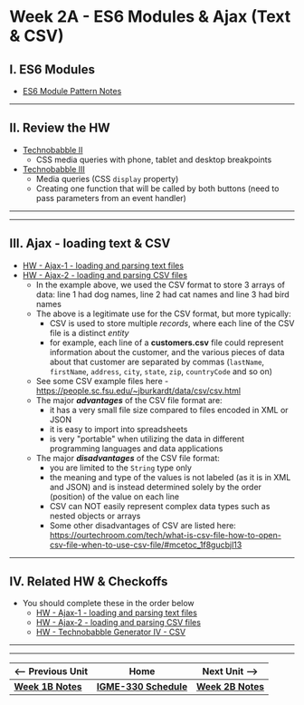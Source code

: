# Week 2A - ES6 Modules & Ajax (Text & CSV)

## I. ES6 Modules

- [ES6 Module Pattern Notes](https://github.com/tonethar/IGME-330-Master/blob/master/notes/ES6-module-pattern-2215.md)

<hr>

## II. Review the HW
- [Technobabble II](https://github.com/tonethar/IGME-330-Master/blob/master/notes/HW-technobabble-2.md)
  - CSS media queries with phone, tablet and desktop breakpoints
- [Technobabble III](https://github.com/tonethar/IGME-330-Master/blob/master/notes/HW-technobabble-3.md)
  - Media queries (CSS `display` property)
  - Creating one function that will be called by both buttons (need to pass parameters from an event handler)

<hr>


<hr>

## III. Ajax - loading text & CSV

- [HW - Ajax-1 - loading and parsing text files](https://github.com/tonethar/IGME-330-Master/blob/master/notes/HW-ajax-1.md)
- [HW - Ajax-2 - loading and parsing CSV files](https://github.com/tonethar/IGME-330-Master/blob/master/notes/HW-ajax-2.md)
  - In the example above, we used the CSV format to store 3 arrays of data: line 1 had dog names, line 2 had cat names and line 3 had bird names
  - The above is a legitimate use for the CSV format, but more typically:
    - CSV is used to store multiple *records*, where each line of the CSV file is a distinct *entity*
    - for example, each line of a **customers.csv** file could represent information about the customer, and the various pieces of data about that customer are separated by commas (`lastName`, `firstName`, `address`, `city`, `state`, `zip`, `countryCode` and so on)
  - See some CSV example files here - https://people.sc.fsu.edu/~jburkardt/data/csv/csv.html
  - The major ***advantages*** of the CSV file format are: 
    - it has a very small file size compared to files encoded in XML or JSON
    - it is easy to import into spreadsheets
    - is very "portable" when utilizing the data in different programming languages and data applications
  - The major ***disadvantages*** of the CSV file format:
    - you are limited to the `String` type only
    - the meaning and type of the values is not labeled (as it is in XML and JSON) and is instead determined solely by the order (position) of the value on each line
    - CSV can NOT easily represent complex data types such as nested objects or arrays
    - Some other disadvantages of CSV are listed here: https://ourtechroom.com/tech/what-is-csv-file-how-to-open-csv-file-when-to-use-csv-file/#mcetoc_1f8gucbjl13

<hr>

## IV. Related HW & Checkoffs
- You should complete these in the order below
  - [HW - Ajax-1 - loading and parsing text files](https://github.com/tonethar/IGME-330-Master/blob/master/notes/HW-ajax-1.md)
  - [HW - Ajax-2 - loading and parsing CSV files](https://github.com/tonethar/IGME-330-Master/blob/master/notes/HW-ajax-2.md)
  - [HW - Technobabble Generator IV - CSV](https://github.com/tonethar/IGME-330-Master/blob/master/notes/HW-technobabble-4.md)
  
<!--_
  - [HW - Ajax-3 - loading and parsing XML files](https://github.com/tonethar/IGME-330-Master/blob/master/notes/HW-ajax-3.md)
  - [HW - Technobabble Generator V - XML](https://github.com/tonethar/IGME-330-Master/blob/master/notes/HW-technobabble-5.md)
  - [HW - Ajax-4 - loading and parsing JSON files](https://github.com/tonethar/IGME-330-Master/blob/master/notes/HW-ajax-4.md)
  - [HW - Technobabble Generator VI - JSON](https://github.com/tonethar/IGME-330-Master/blob/master/notes/HW-technobabble-6.md)
-->


<!--
<hr>

## III. Breakout Groups

- Your mission (with a partner) is to write code that follows the **DRY** software development principle:
  - Clicking the "Load Taffy Info" button in the screenshot below will load and display the contents of the **taffy-facts.txt** file
  - Clicking the "Load Viking Info" button will load and display the contents of the **viking-facts.txt** file
  - You will create a `loadTextXHR()` helper function named that accepts 2 parameters - `url` and `callback`
    - `url` is the path to the file you want to download with `XHR`
    - `callback` is the function you want to have called when the file has downloaded. This callback function will update the appropriate part of the page with the downloaded HTML fragment
  - the two buttons in the screenshot below are both calling the same `loadTextXHR()` function, but passing in different values for the 2 parameters


<hr>

### III-A. Screenshot of completed version

- Here we are using the Bulma CSS framework - https://bulma.io/documentation/

<hr>

![screenshot](../_images/HW-xhr-helper-function.png)

<hr>

-->



<hr><hr>

| <-- Previous Unit | Home | Next Unit -->
| --- | --- | --- 
| [**Week 1B Notes**](01B.md)     |  [**IGME-330 Schedule**](../schedule.md) | [**Week 2B Notes**](02B.md)
